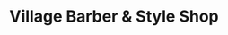 ---
title: "Village Barber & Style Shop"
url: /swannanoa/village-barber-und-style-shop/
shop: Friseur
---